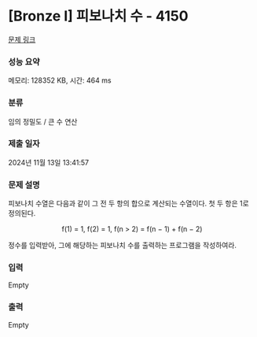 # [Bronze I] 피보나치 수 - 4150 

[문제 링크](https://www.acmicpc.net/problem/4150) 

### 성능 요약

메모리: 128352 KB, 시간: 464 ms

### 분류

임의 정밀도 / 큰 수 연산

### 제출 일자

2024년 11월 13일 13:41:57

### 문제 설명

<p>피보나치 수열은 다음과 같이 그 전 두 항의 합으로 계산되는 수열이다. 첫 두 항은 1로 정의된다.</p>

<p style="text-align: center;">f(1) = 1, f(2) = 1, f(n > 2) = f(n − 1) + f(n − 2)</p>

<p>정수를 입력받아, 그에 해당하는 피보나치 수를 출력하는 프로그램을 작성하여라.</p>

### 입력 

 Empty

### 출력 

 Empty

